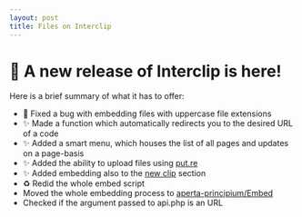 ```yaml
---
layout: post
title: Files on Interclip
---
```


# 🔖 A new release of Interclip is here!
Here is a brief summary of what it has to offer:
* 🐛 Fixed a bug with embedding files with uppercase file extensions 
* ✨ Made a function which automatically redirects you to the desired URL of a code
* ✨ Added a smart menu, which houses the list of all pages and updates on a page-basis
* ✨ Added the ability to upload files using [put.re](https://put.re/)
* ✨ Added embedding also to the [new clip](https://github.com/aperta-principium/Interclip/blob/master/includes/new.php) section
* ♻️ Redid the whole embed script
* Moved the whole embedding process to [aperta-principium/Embed](https://github.com/aperta-principium/Embed)
* Checked if the argument passed to api.php is an URL
